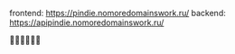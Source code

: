 frontend: https://pindie.nomoredomainswork.ru/
backend: https://apipindie.nomoredomainswork.ru/

👩‍💻👩‍💻👩‍💻
